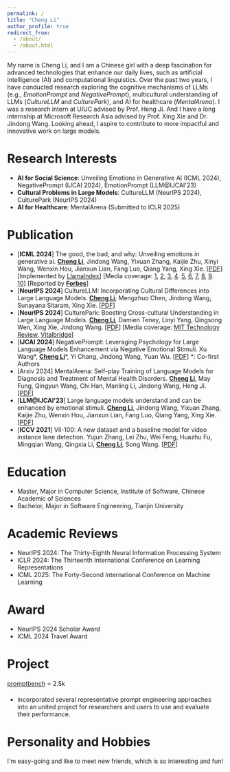 ```yaml
---
permalink: /
title: "Cheng Li"
author_profile: true
redirect_from: 
  - /about/
  - /about.html
---
```



My name is Cheng Li, and I am a Chinese girl with a deep fascination for advanced technologies that enhance our daily lives, such as artificial intelligence (AI) and computational linguistics. Over the past two years, I have conducted research exploring the cognitive mechanisms of LLMs (e.g., _EmotionPrompt_ and _NegativePrompt_), multicultural understanding of LLMs (_CultureLLM_ and _CulturePark_), and AI for healthcare (_MentalArena_). I was a research intern at UIUC advised by Prof. Heng Ji. And I have a long internship at Microsoft Research Asia advised by Prof. Xing Xie and Dr. Jindong Wang. Looking ahead, I aspire to contribute to more impactful and innovative work on large models.

Research Interests
======
- **AI for Social Science**: Unveiling Emotions in Generative AI (ICML 2024), NegativePrompt (IJCAI 2024), EmotionPrompt (LLM@IJCAI'23)
- **Cultural Problems in Large Models**: CultureLLM (NeurIPS 2024), CulturePark (NeurIPS 2024)
- **AI for Healthcare**: MentalArena (Submitted to ICLR 2025)

Publication
======
- [**ICML 2024**] The good, the bad, and why: Unveiling emotions in generative ai.
  **<u>Cheng Li</u>**, Jindong Wang, Yixuan Zhang, Kaijie Zhu, Xinyi Wang, Wenxin Hou, Jianxun Lian, Fang Luo, Qiang Yang, Xing Xie. [[PDF](https://arxiv.org/pdf/2312.11111)]
  [Implemented by [LlamaIndex](https://docs.llamaindex.ai/en/latest/examples/prompts/emotion_prompt.html)] [Media coverage: [1](https://techxplore.com/news/2023-08-exploring-effects-emotional-stimuli-large.html), [2](https://flowgpt.com/blog/emoGPT), [3](https://mp.weixin.qq.com/s/z-lg-yDibKoT_gO97HSK5Q), [4](https://www.godofprompt.ai/blog/getting-emotional-with-large-language-models-llms-can-increase-performance-by-115-case-study). [5](https://stackdiary.com/emotionprompts-ai-prompt-study/), [6](https://says.com/my/tech/chatgpt-emotional-intelligence), [7](https://www.prompthub.us/blog/getting-emotional-with-llms), [8](https://www.tradingview.com/news/benzinga:6720a9647094b:0-the-power-of-emotion-how-emotional-manipulation-elevates-chatgpt-s-performance/), [9](https://mp.weixin.qq.com/s?__biz=MzIwNzc2NTk0NQ%3D%3D&mid=2247565531&idx=2&sn=3ed8cc9e3b5be81cde8f0e0f99865852&ref=openi.cn). [10](https://webappia.com/investigating-the-impact-of-emotional-stimuli-on-language-models-emotionalai/?feed_id=13302&_unique_id=64cfac8201058)] [Reported by [**Forbes**](https://www.forbes.com/sites/lanceeliot/2023/11/11/the-answer-to-why-emotionally-worded-prompts-can-goose-generative-ai-into-better-answers-and-how-to-spur-a-decidedly-positive-rise-out-of-ai/?sh=5383b56e37e5)]
- [**NeurIPS 2024**] CultureLLM: Incorporating Cultural Differences into Large Language Models.
  **<u>Cheng Li</u>**, Mengzhuo Chen, Jindong Wang, Sunayana Sitaram, Xing Xie. [[PDF](https://arxiv.org/pdf/2402.10946)]
- [**NeurIPS 2024**] CulturePark: Boosting Cross-cultural Understanding in Large Language Models.
  **<u>Cheng Li</u>**, Damien Teney, Linyi Yang, Qingsong Wen, Xing Xie, Jindong Wang. [[PDF](https://arxiv.org/pdf/2405.15145)]
  [Media coverage: [MIT Technology Review](https://www.mittrchina.com/news/detail/13596), [Vitalbridge](https://mp.weixin.qq.com/s/jHKdadr6ea_3x3AHHx6qFQ)]
- [**IJCAI 2024**] NegativePrompt: Leveraging Psychology for Large Language Models Enhancement via Negative Emotional Stimuli.
  Xu Wang*, **<u>Cheng Li</u>***, Yi Chang, Jindong Wang, Yuan Wu. [[PDF](https://arxiv.org/pdf/2405.02814)]  *: Co-first Authors
- [Arxiv 2024] MentalArena: Self-play Training of Language Models for Diagnosis and Treatment of Mental Health Disorders.
  **<u>Cheng Li</u>**, May Fung, Qingyun Wang, Chi Han, Manling Li, Jindong Wang, Heng Ji. [[PDF](https://arxiv.org/pdf/2410.06845)]
- [**LLM@IJCAI'23**] Large language models understand and can be enhanced by emotional stimuli.
  **<u>Cheng Li</u>**, Jindong Wang, Yixuan Zhang, Kaijie Zhu, Wenxin Hou, Jianxun Lian, Fang Luo, Qiang Yang, Xing Xie. [[PDF](https://arxiv.org/pdf/2307.11760)]
- [**ICCV 2021**] Vil-100: A new dataset and a baseline model for video instance lane detection.
  Yujun Zhang, Lei Zhu, Wei Feng, Huazhu Fu, Mingqian Wang, Qingxia Li, **<u>Cheng Li</u>**, Song Wang. [[PDF](https://openaccess.thecvf.com/content/ICCV2021/papers/Zhang_VIL-100_A_New_Dataset_and_a_Baseline_Model_for_Video_ICCV_2021_paper.pdf)]

Education
======
- Master, Major in Computer Science, Institute of Software, Chinese Academic of Sciences
- Bachelor, Major in Software Engineering, Tianjin University

Academic Reviews
======
- NeurIPS 2024: The Thirty-Eighth Neural Information Processing System
- ICLR 2024: The Thirteenth International Conference on Learning Representations
- ICML 2025: The Forty-Second International Conference on Machine Learning

Award
======
- NeurIPS 2024 Scholar Award
- ICML 2024 Travel Award

Project
======
[promptbench](https://github.com/microsoft/promptbench) :star: 2.5k
- Incorporated several representative prompt engineering approaches into an united project for researchers and users to use and evaluate their performance.

Personality and Hobbies
======
I'm easy-going and like to meet new friends, which is so interesting and fun!
  
